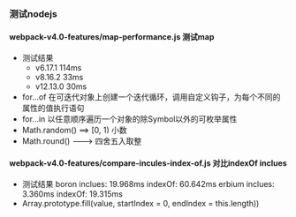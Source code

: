 ### 测试nodejs

#### webpack-v4.0-features/map-performance.js 测试map
* 测试结果
  - v6.17.1 114ms
  - v8.16.2 33ms
  - v12.13.0 30ms
* for...of 在可迭代对象上创建一个迭代循环，调用自定义钩子，为每个不同的属性的值执行语句
* for...in 以任意顺序遍历一个对象的除Symbol以外的可枚举属性
* Math.random() ==> [0, 1) 小数
* Math.round() ---> 四舍五入取整

#### webpack-v4.0-features/compare-incules-index-of.js 对比indexOf inclues
* 测试结果
  boron
    inclues: 19.968ms
    indexOf: 60.642ms
  erbium
    inclues: 3.360ms
    indexOf: 19.315ms
* Array.prototype.fill(value, startIndex = 0, endIndex = this.length)) 



